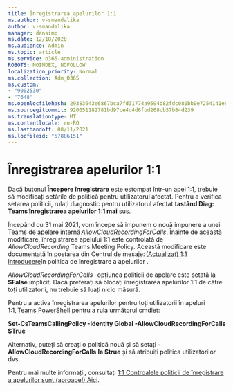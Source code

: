 ```yaml
---
title: Înregistrarea apelurilor 1:1
ms.author: v-smandalika
author: v-smandalika
manager: dansimp
ms.date: 12/18/2020
ms.audience: Admin
ms.topic: article
ms.service: o365-administration
ROBOTS: NOINDEX, NOFOLLOW
localization_priority: Normal
ms.collection: Adm_O365
ms.custom:
- "9002530"
- "7648"
ms.openlocfilehash: 29383643e6867bca7fd31774a9594b82fdc080bb0e7254141e8c883ad861075e
ms.sourcegitcommit: 920051182781bd97ce4d4d6fbd268cb37b84d239
ms.translationtype: MT
ms.contentlocale: ro-RO
ms.lasthandoff: 08/11/2021
ms.locfileid: "57886151"
---
```

# <a name="11-call-recording"></a>Înregistrarea apelurilor 1:1

Dacă butonul **Începere înregistrare** este estompat într-un apel 1:1, trebuie să modificați setările de politică pentru utilizatorul afectat. Pentru a verifica setarea politicii, rulați diagnostic pentru utilizatorul afectat **tastând Diag: Teams înregistrarea apelurilor 1:1 mai** sus.     

Începând cu 31 mai 2021, vom începe să impunem o nouă impunere a unei Teams de apelare internă *AllowCloudRecordingForCalls*. Înainte de această modificare, înregistrarea apelului 1:1 este controlată de *AllowCloudRecording* Teams Meeting Policy. Această modificare este documentată în postarea din Centrul de mesaje: [(Actualizat) 1:1 Introducere](https://portal.microsoft.com/Adminportal/Home?ref=MessageCenter/:/messages/MC238796)în politica de înregistrare a apelurilor .  

*AllowCloudRecordingForCalls*   opțiunea politicii de apelare este setată la **$False** implicit. Dacă preferați să blocați înregistrarea apelurilor 1:1 de către toți utilizatorii, nu trebuie să luați nicio măsură.  

Pentru a activa înregistrarea apelurilor pentru toți utilizatorii în apeluri 1:1, [Teams PowerShell](https://docs.microsoft.com/microsoftteams/teams-powershell-install) pentru a rula următorul cmdlet: 

**Set-CsTeamsCallingPolicy -Identity Global -AllowCloudRecordingForCalls $True** 

Alternativ, puteți să creați o politică nouă și să setați **-AllowCloudRecordingForCalls** **la $true** și să atribuiți politica utilizatorilor dvs. 

Pentru mai multe informații, consultați [1:1 Controalele politicii de înregistrare a apelurilor sunt (aproape!) Aici](https://techcommunity.microsoft.com/t5/microsoft-teams-support/1-1-call-recording-policy-controls-are-almost-here/ba-p/2217668).

